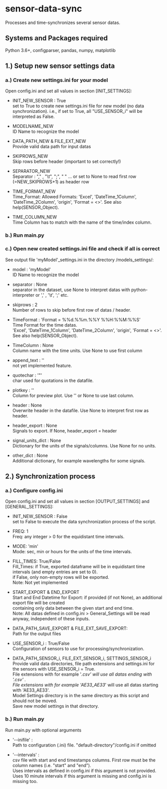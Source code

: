 # sensor-data-sync
Processes and time-synchronizes several sensor datas.

## Systems and Packages required
Python 3.6+,
configparser,
pandas,
numpy,
matplotlib


## 1.) Setup new sensor settings data 
### a.) Create new settings.ini for your model  
Open config.ini and set all values in section [INIT_SETTINGS]:  

- INIT_NEW_SENSOR : True      
set to True to create new settings.ini file for new model (no data synchronization). i.e., if set to True, all "USE_SENSOR_i" will be interpreted as False.

- MODELNAME_NEW     
ID Name to recognize the model  

- DATA_PATH_NEW & FILE_EXT_NEW    
Provide valid data path for input datas   

- SKIPROWS_NEW    
Skip rows before header (important to set correctly!) 

- SEPARATOR_NEW     
Separator : "," , "\t", ";", " " ... or set to None to read first row (=NEW_SKIPROWS+1) as header row 

- TIME_FORMAT_NEW       
Time_Format: Allowed Formats: 'Excel', 'DateTime_1Column', 'DateTime_2Column', 'origin', 'Format = <>'. 
See also help(SENSOR_Object). 

- TIME_COLUMN_NEW       
Time Column has to match with the name of the time/index column. 


### b.) Run main.py


### c.) Open new created settings.ini file and check if all is correct
See output file 'myModel'_settings.ini in the directory /models_settings/:

- model : 'myModel'     
ID Name to recognize the model      

- separator : None      
separator in the dataset, use None to interpret datas with python-interpreter or ',' , '\t', ';' etc.       

- skiprows : 2      
Number of rows to skip before first row of datas / header.      

- TimeFormat : 'Format = %%d.%%m.%%Y %%H:%%M:%%S'       
Time Format for the time datas.   
'Excel', 'DateTime_1Column', 'DateTime_2Column', 'origin', 'Format = <>'.     
See also help(SENSOR_Object).   

- TimeColumn : None     
Column name with the time units. Use None to use first column     

- append_text : ''      
not yet implemented feature.    

- quotechar : '"'     
char used for quotations in the datafile.     

- plotkey : ''      
Column for preview plot. Use '' or None to use last column.     

- header : None     
Overwrite header in the datafile. Use None to interpret first row as header.    

- header_export : None    
Signals to export. If None, header_export = header    

- signal_units_dict : None    
Dictionary for the units of the signals/columns. Use None for no units.     

- other_dict : None     
Additional dictionary, for example wavelengths for some signals.    



## 2.) Synchronization process
### a.) Configure config.ini

Open config.ini and set all values in section [OUTPUT_SETTINGS] and [GENERAL_SETTINGS]:

- INIT_NEW_SENSOR : False     
set to False to execute the data synchronization process of the script.     

- FREQ: 1     
Freq: any integer > 0 for the equidistant time intervals.     

- MODE: 'min'     
Mode: sec, min or hours for the units of the time intervals.    

- FILL_TIMES: True/False    
Fill_Times: if True, exported dataframe will be in equidistant time intervals (and empty entries are set to 0).      
if False, only non-empty rows will be exported.    
Note: Not yet implemented     

- START_EXPORT & END_EXPORT     
Start and End Datetime for Export: if provided (if not None), an additional export file will be created     
containing only data between the given start and end time.      
Note: All datas defined in config.ini > General_Settings will be read anyway, independent of these inputs.    

- DATA_PATH_SAVE_EXPORT & FILE_EXT_SAVE_EXPORT:     
Path for the output files     

- USE_SENSOR_i : True/False     
Configuration of sensors to use for processing/synchronization.     

- DATA_PATH_SENSOR_i, FILE_EXT_SENSOR_i, SETTINGS_SENSOR_i    
Provide valid data directories, file path extensions and settings.ini for the sensors with USE_SENSOR_i = True.    
File extensions with for example '*.csv' will use all datas ending with '.csv'  .  
File extensions with for example 'AE33_AE33*' will use all datas starting with 'AE33_AE33'.    
Model Settings directory is in the same directory as this script and should not be moved.     
Save new model settings in that directory.    

### b.) Run main.py
Run main.py with optional arguments     

- '--inifile' :     
Path to configuration (.ini) file. "default-directory"/config.ini if omitted    

- '--intervals' :     
csv file with start and end timestamps columns. First row must be the column names (i.e. "start" and "end").      
Uses intervals as defined in config.ini if this argument is not provided.     
Uses 10 minute intervals if this argument is missing and config.ini is missing too.
